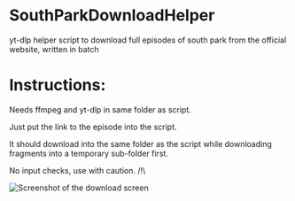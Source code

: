 # SouthParkDownloadHelper
yt-dlp helper script to download full episodes of south park from the official website, written in batch

# Instructions:
Needs ffmpeg and yt-dlp in same folder as script.

Just put the link to the episode into the script.

It should download into the same folder as the script while downloading fragments into a temporary sub-folder first.

No input checks, use with caution. /!\

![Screenshot of the download screen](https://i.imgur.com/l0GypiB.png "South Park Download Helper Download Screen")
